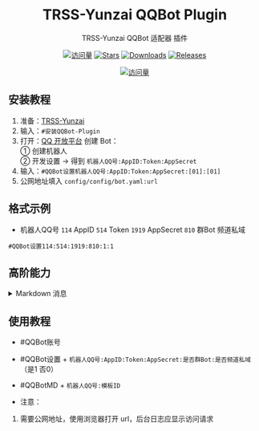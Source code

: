 <div align="center">

# TRSS-Yunzai QQBot Plugin

TRSS-Yunzai QQBot 适配器 插件

[![访问量](https://visitor-badge.glitch.me/badge?page_id=TimeRainStarSky.Yunzai-QQBot-Plugin&right_color=red&left_text=访%20问%20量)](https://github.com/TimeRainStarSky/Yunzai-QQBot-Plugin)
[![Stars](https://img.shields.io/github/stars/TimeRainStarSky/Yunzai-QQBot-Plugin?color=yellow&label=收藏)](../../stargazers)
[![Downloads](https://img.shields.io/github/downloads/TimeRainStarSky/Yunzai-QQBot-Plugin/total?color=blue&label=下载)](../../archive/main.tar.gz)
[![Releases](https://img.shields.io/github/v/release/TimeRainStarSky/Yunzai-QQBot-Plugin?color=green&label=发行版)](../../releases/latest)

[![访问量](https://profile-counter.glitch.me/TimeRainStarSky-Yunzai-QQBot-Plugin/count.svg)](https://github.com/TimeRainStarSky/Yunzai-QQBot-Plugin)

</div>

## 安装教程

1. 准备：[TRSS-Yunzai](../../../Yunzai)
2. 输入：`#安装QQBot-Plugin`
3. 打开：[QQ 开放平台](https://q.qq.com) 创建 Bot：  
① 创建机器人  
② 开发设置 → 得到 `机器人QQ号:AppID:Token:AppSecret`  
4. 输入：`#QQBot设置机器人QQ号:AppID:Token:AppSecret:[01]:[01]`
5. 公网地址填入 `config/config/bot.yaml:url`

## 格式示例

- 机器人QQ号 `114` AppID `514` Token `1919` AppSecret `810` 群Bot 频道私域

```
#QQBot设置114:514:1919:810:1:1
```

## 高阶能力

<details><summary>Markdown 消息</summary>

高阶能力 → 消息模板 → 添加 Markdown 模板

模板名称：图文消息  
使用场景：发送图文混排消息  
Markdown 源码：`{{.a}}{{.b}}`  
配置模板参数
| 模板参数 | 参数示例 |
| - | - |
| a | 开头文字![图片] |
| b | (https://qqminiapp.cdn-go.cn/open-platform/11d80dc9/img/robot.b167c62c.png)结束文字 |

保存 → 提交审核 → 审核完成后，输入 `#QQBotMD机器人QQ号:模板ID`

</details>

## 使用教程

- #QQBot账号
- #QQBot设置 + `机器人QQ号:AppID:Token:AppSecret:是否群Bot:是否频道私域`（是1 否0）
- #QQBotMD + `机器人QQ号:模板ID`

- 注意：
1. 需要公网地址，使用浏览器打开 url，后台日志应显示访问请求